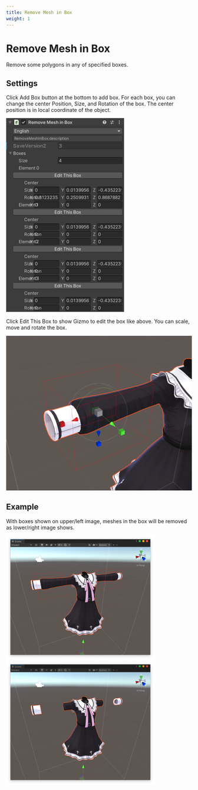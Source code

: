 ```yaml
---
title: Remove Mesh in Box
weight: 1
---
```


# Remove Mesh in Box

Remove some polygons in any of specified boxes.

## Settings

Click Add Box button at the bottom to add box.
For each box, you can change the center Position, Size, and Rotation of the box.
The center position is in local coordinate of the object.

![component.png](component.png)

Click Edit This Box to show Gizmo to edit the box like above. You can scale, move and rotate the box.

<img src="gizmo.png" width="563">

## Example

With boxes shown on upper/left image, meshes in the box will be removed as lower/right image shows.

<img src="before.png" width="403">
<img src="after.png" width="403">
